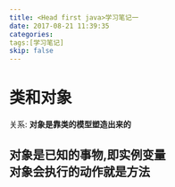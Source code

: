 ```yaml
---
title: <Head first java>学习笔记一
date: 2017-08-21 11:39:35
categories:
tags:[学习笔记]
skip: false
---
```

# 类和对象
关系: **对象是靠类的模型塑造出来的**   
   
对象是已知的事物,即**实例变量**  
对象会执行的动作就是**方法**
---